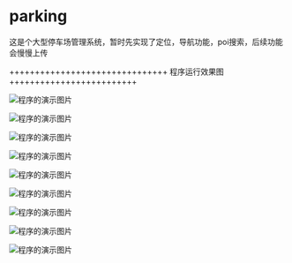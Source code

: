 # parking
这是个大型停车场管理系统，暂时先实现了定位，导航功能，poi搜索，后续功能会慢慢上传



+++++++++++++++++++++++++++++++ 程序运行效果图 +++++++++++++++++++++++++





![程序的演示图片](https://github.com/ChampionDragon/parking/blob/master/%E5%81%9C%E8%BD%A6%E5%9C%BA%E7%AE%A1%E7%90%86%E7%B3%BB%E7%BB%9F%E6%95%88%E6%9E%9C%E5%9B%BE/%E8%87%AA%E5%AE%9A%E4%B9%89%E5%9B%BE%E6%A0%87.jpeg)



![程序的演示图片](https://github.com/ChampionDragon/parking/blob/master/%E5%81%9C%E8%BD%A6%E5%9C%BA%E7%AE%A1%E7%90%86%E7%B3%BB%E7%BB%9F%E6%95%88%E6%9E%9C%E5%9B%BE/%E7%82%B9%E5%87%BB%E5%9C%B0%E5%9B%BE%E6%98%BE%E7%A4%BA%E8%AF%A6%E7%BB%86%E5%9C%B0%E5%9D%80.jpeg)



![程序的演示图片](https://github.com/ChampionDragon/parking/blob/master/%E5%81%9C%E8%BD%A6%E5%9C%BA%E7%AE%A1%E7%90%86%E7%B3%BB%E7%BB%9F%E6%95%88%E6%9E%9C%E5%9B%BE/%E5%AE%98%E6%96%B9%E8%87%AA%E5%B8%A6%E5%9B%BE%E6%A0%87.jpeg)



![程序的演示图片](https://github.com/ChampionDragon/parking/blob/master/%E5%81%9C%E8%BD%A6%E5%9C%BA%E7%AE%A1%E7%90%86%E7%B3%BB%E7%BB%9F%E6%95%88%E6%9E%9C%E5%9B%BE/%E5%9B%BE%E6%A0%87%E4%BB%A5%E6%8C%87%E5%8D%97%E9%92%88%E5%BD%A2%E5%BC%8F%E6%98%BE%E7%A4%BA.jpeg)



![程序的演示图片](https://github.com/ChampionDragon/parking/blob/master/%E5%81%9C%E8%BD%A6%E5%9C%BA%E7%AE%A1%E7%90%86%E7%B3%BB%E7%BB%9F%E6%95%88%E6%9E%9C%E5%9B%BE/poi1.jpeg)



![程序的演示图片](https://github.com/ChampionDragon/parking/blob/master/%E5%81%9C%E8%BD%A6%E5%9C%BA%E7%AE%A1%E7%90%86%E7%B3%BB%E7%BB%9F%E6%95%88%E6%9E%9C%E5%9B%BE/poi2.jpeg)



![程序的演示图片](https://github.com/ChampionDragon/parking/blob/master/%E5%81%9C%E8%BD%A6%E5%9C%BA%E7%AE%A1%E7%90%86%E7%B3%BB%E7%BB%9F%E6%95%88%E6%9E%9C%E5%9B%BE/navi0.jpeg)



![程序的演示图片](https://github.com/ChampionDragon/parking/blob/master/%E5%81%9C%E8%BD%A6%E5%9C%BA%E7%AE%A1%E7%90%86%E7%B3%BB%E7%BB%9F%E6%95%88%E6%9E%9C%E5%9B%BE/navi1.jpeg)



![程序的演示图片](https://github.com/ChampionDragon/parking/blob/master/%E5%81%9C%E8%BD%A6%E5%9C%BA%E7%AE%A1%E7%90%86%E7%B3%BB%E7%BB%9F%E6%95%88%E6%9E%9C%E5%9B%BE/navi2.jpeg)
